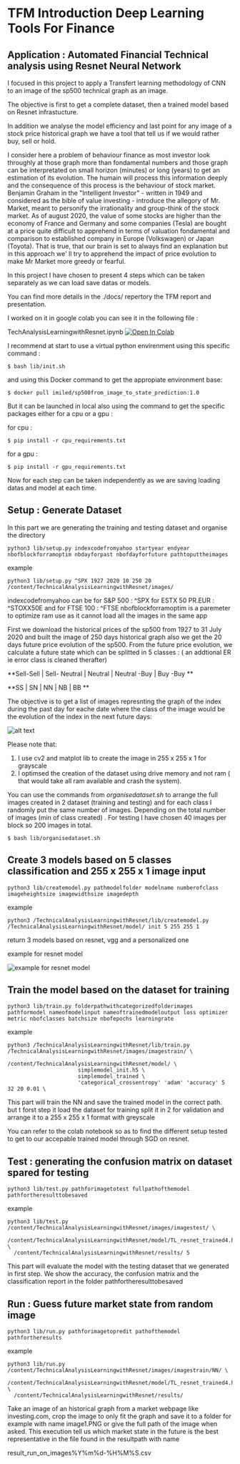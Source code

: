 # TFM Introduction Deep Learning Tools For Finance 
## Application : Automated Financial Technical analysis using Resnet Neural Network

I focused in this project to apply a Transfert learning methodology of CNN to an image of the sp500 technical graph as an image. 

The objective is first to get a complete dataset, then a trained model based on Resnet infrastucture. 

In addition we analyse the model efficiency and last point for any image of a stock price historical graph we have a tool that tell us if we would rather buy, sell or hold.

I consider here a problem of behaviour finance as most investor look throughly at those graph more than fondamental numbers and those graph can be interpretated on small horizon (minutes) or long (years) to get an estimation of its evolution. The humain will process this information deeply and the consequence of this process is the behaviour of stock market. Benjamin Graham in the "Intelligent Investor" - written in 1949 and considered as the bible of value investing - introduce the allegory of Mr. Market, meant to personify the irrationality and group-think of the stock market. As of august 2020, the value of some stocks are higher than the economy of France and Germany and some companies (Tesla) are bought at a price quite difficult to apprehend in terms of valuation fondamental and comparison to established company in Europe (Volkswagen) or Japan (Toyota). That is true, that our brain is set to always find an explanation but in this approach we' ll try to apprehend the impact of price evolution to make Mr Market more greedy or fearful.

In this project I have chosen to present 4 steps which can be taken separately as we can load save datas or models. 

You can find more details in the ./docs/ repertory the TFM report and presentation. 

I worked on it in google colab you can see it in the following file  :

TechAnalysisLearningwithResnet.ipynb [![Open In Colab](https://colab.research.google.com/assets/colab-badge.svg)](https://colab.research.google.com/github/imiled/TechnicalAnalysisLearningwithResnet/blob/main/TechnicalAnalysisLearningwithResnet.ipynb)

I recommend at start to use a virtual python envirenment using this specific command :
```
$ bash lib/init.sh
```

and using this Docker command to get the appropiate environment base:
```
$ docker pull imiled/sp500from_image_to_state_prediction:1.0
```

But it can be launched in local also using the command to get the specific packages either for a cpu or a gpu :

for cpu :
```
$ pip install -r cpu_requirements.txt
```

for a gpu :
```
$ pip install -r gpu_requirements.txt
```


Now for each step can be taken independently as we are saving loading datas and model at each time.

## Setup : Generate Dataset 

In this part we are generating the training and testing dataset and organise the directory

```
python3 lib/setup.py indexcodefromyahoo startyear endyear nbofblockforramoptim nbdayforpast nbofdayforfuture pathtoputtheimages
```

example

```
python3 lib/setup.py ^SPX 1927 2020 10 250 20 /content/TechnicalAnalysisLearningwithResnet/images/ 
```

indexcodefromyahoo can be for S&P 500 : ^SPX for ESTX 50 PR.EUR : ^STOXX50E and for FTSE 100 : ^FTSE
nbofblockforramoptim is a paremeter to optimize ram use as it cannot load all the images in the same app

First we download the historical prices of the sp500 from 1927 to 31 July 2020 and built the image of 250 days historical graph also we get the 20 days future price evolution of the sp500. 
From the future price evolution, we calculate a future state which can be splitted in 5 classes : ( an addtional ER ie error class is cleaned therafter)

**Sell-Sell | Sell- Neutral | Neutral | Neutral -Buy | Buy -Buy **

**SS | SN | NN | NB | BB **

The objective is to get a list of images represnting the graph of the index during the past day for eache date where the class of the image would be the evolution of the index in the next future days:


![alt text](https://github.com/imiled/TechnicalAnalysisLearningwithResnet/blob/main/docs/images%20dataset.PNG)


Please note that: 
1. I use cv2 and matplot lib to create the image in 255 x 255 x 1 for grayscale
2. I optimsed the creation of the dataset using drive memory and not ram ( that would take all ram available and crash the system).

You can use the commands from *organisedataset.sh* to arrange the full images created in 2 dataset (training and testing) and for each class I randomly put the same number of images. Depending on the total number of images (min of class created) . For testing I have chosen 40 images per block so 200 images in total.


```
$ bash lib/organisedataset.sh
```


## Create 3 models based on 5 classes classification and 255 x 255 x 1 image input
```
python3 lib/createmodel.py pathmodelfolder modelname numberofclass imageheightsize imagewidthsize imagedepth
```
example
```
python3 /TechnicalAnalysisLearningwithResnet/lib/createmodel.py /TechnicalAnalysisLearningwithResnet/model/ init 5 255 255 1 
```

return 3 models based on resnet, vgg and a personalized one

example for resnet model

![example for resnet model](https://github.com/imiled/TechnicalAnalysisLearningwithResnet/blob/main/docs/resnetmodel.png)
## Train the model based on the dataset for training
```
python3 lib/train.py folderpathwithcategorizedfolderimages pathformodel nameofmodelinput nameoftrainedmodeloutput loss optimizer metric nbofclasses batchsize nbofepochs learningrate
```

example

```
python3 /TechnicalAnalysisLearningwithResnet/lib/train.py /TechnicalAnalysisLearningwithResnet/images/imagestrain/ \
                      /content/TechnicalAnalysisLearningwithResnet/model/ \
                      simplemodel_init.h5 \
                      simplemodel_trained \
                      'categorical_crossentropy' 'adam' 'accuracy' 5 32 20 0.01 \
```

This part will train the NN and save the trained model in the correct path. but t forst step it load the dataset for training split it in 2 for validation and arrange it to a 255 x 255 x 1 format with greyscale 

You can refer to the colab notebook so as to find the different setup tested to get to our accepable trained model through SGD on resnet.

## Test : generating the confusion matrix on dataset spared for testing
```
python3 lib/test.py pathforimagetotest fullpathofthemodel pathfortheresulttobesaved
```

example

```
python3 lib/test.py /content/TechnicalAnalysisLearningwithResnet/images/imagestest/ \
  /content/TechnicalAnalysisLearningwithResnet/model/TL_resnet_trained4.h5 \
  /content/TechnicalAnalysisLearningwithResnet/results/ 5
```  

This part will evaluate the model with the testing dataset that we generated in first step.
We show the accuracy, the confusion matrix and the classification report in the folder pathfortheresulttobesaved 

## Run : Guess future market state from random image
```
python3 lib/run.py pathforimagetopredit pathofthemodel pathfortheresults
```

example

```
python3 lib/run.py /content/TechnicalAnalysisLearningwithResnet/images/imagestrain/NN/ \
  /content/TechnicalAnalysisLearningwithResnet/model/TL_resnet_trained4.h5 \
  /content/TechnicalAnalysisLearningwithResnet/results/
```

Take an image of an historical graph from a market webpage like investing.com, crop the image to only fit the graph and save it to a folder for example with name image1.PNG or give the full path of the image when asked.
This execution tell us which market state in the future is the best representative in the file found in the resultpath with name

result_run_on_images%Y%m%d-%H%M%S.csv

